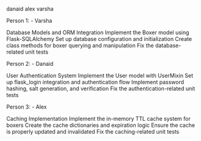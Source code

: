 danaid
alex
varsha


Person 1: - Varsha

Database Models and ORM Integration
Implement the Boxer model using Flask-SQLAlchemy
Set up database configuration and initialization
Create class methods for boxer querying and manipulation
Fix the database-related unit tests

Person 2: - Danaid

User Authentication System
Implement the User model with UserMixin
Set up flask_login integration and authentication flow
Implement password hashing, salt generation, and verification
Fix the authentication-related unit tests

Person 3: - Alex

Caching Implementation
Implement the in-memory TTL cache system for boxers
Create the cache dictionaries and expiration logic
Ensure the cache is properly updated and invalidated
Fix the caching-related unit tests